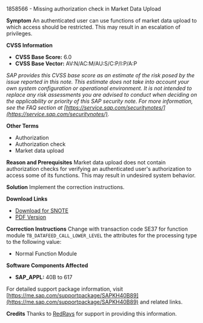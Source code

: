 1858566 - Missing authorization check in Market Data Upload

**Symptom**
An authenticated user can use functions of market data upload to which access should be restricted. This may result in an escalation of privileges.

**CVSS Information**
- **CVSS Base Score:** 6.0
- **CVSS Base Vector:** AV:N/AC:M/AU:S/C:P/I:P/A:P

_SAP provides this CVSS base score as an estimate of the risk posed by the issue reported in this note. This estimate does not take into account your own system configuration or operational environment. It is not intended to replace any risk assessments you are advised to conduct when deciding on the applicability or priority of this SAP security note. For more information, see the FAQ section at [https://service.sap.com/securitynotes/](https://service.sap.com/securitynotes/)._

**Other Terms**
- Authorization
- Authorization check
- Market data upload

**Reason and Prerequisites**
Market data upload does not contain authorization checks for verifying an authenticated user's authorization to access some of its functions. This may result in undesired system behavior.

**Solution**
Implement the correction instructions.

**Download Links**
- [Download for SNOTE](https://notesdownloads.sap.com/note/0040000010986462017)
- [PDF Version](https://me.sap.com/sap/support/sfm/notes/print/0001858566?language=en-US&token=643CD46E3202D57C588C809EFE980E46)

**Correction Instructions**
Change with transaction code SE37 for function module `TB_DATAFEED_CALL_LOWER_LEVEL` the attributes for the processing type to the following value:
- Normal Function Module

**Software Components Affected**
- **SAP_APPL:** 40B to 617

For detailed support package information, visit [https://me.sap.com/supportpackage/SAPKH40B89](https://me.sap.com/supportpackage/SAPKH40B89) and related links.

**Credits**
Thanks to [RedRays](https://redrays.io) for support in providing this information.